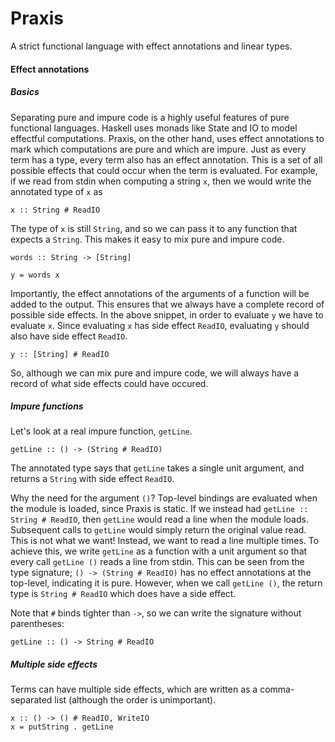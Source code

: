 # Praxis

A strict functional language with effect annotations and linear types.


#### Effect annotations
##### Basics

Separating pure and impure code is a highly useful features of pure functional languages. Haskell uses monads like State and IO to model effectful computations. Praxis, on the other hand, uses effect annotations to mark which computations are pure and which are impure. Just as every term has a type, every term also has an effect annotation. This is a set of all possible effects that could occur when the term is evaluated. For example, if we read from stdin when computing a string `x`, then we would write the annotated type of `x` as
```
x :: String # ReadIO 
```
The type of `x` is still `String`, and so we can pass it to any function that expects a `String`. This makes it easy to mix pure and impure code.
```
words :: String -> [String]

y = words x
```
Importantly, the effect annotations of the arguments of a function will be added to the output. This ensures that we always have a complete record of possible side effects. In the above snippet, in order to evaluate `y` we have to evaluate `x`. Since evaluating `x` has side effect `ReadIO`, evaluating `y` should also have side effect `ReadIO`.
```
y :: [String] # ReadIO
```

So, although we can mix pure and impure code, we will always have a record of what side effects could have occured.

##### Impure functions

Let's look at a real impure function, `getLine`.
```
getLine :: () -> (String # ReadIO)
```
The annotated type says that `getLine` takes a single unit argument, and returns a `String` with side effect `ReadIO`.

Why the need for the argument `()`? Top-level bindings are evaluated when the module is loaded, since Praxis is static. If we instead had `getLine :: String # ReadIO`, then `getLine` would read a line when the module loads. Subsequent calls to `getLine` would simply return the original value read. This is not what we want! Instead, we want to read a line multiple times. To achieve this, we write `getLine` as a function with a unit argument so that every call `getLine ()` reads a line from stdin. This can be seen from the type signature; `() -> (String # ReadIO)` has no effect annotations at the top-level, indicating it is pure. However, when we call `getLine ()`, the return type is `String # ReadIO` which does have a side effect.


Note that `#` binds tighter than `->`, so we can write the signature without parentheses:
```
getLine :: () -> String # ReadIO
```

##### Multiple side effects

Terms can have multiple side effects, which are written as a comma-separated list (although the order is unimportant).
```
x :: () -> () # ReadIO, WriteIO
x = putString . getLine
